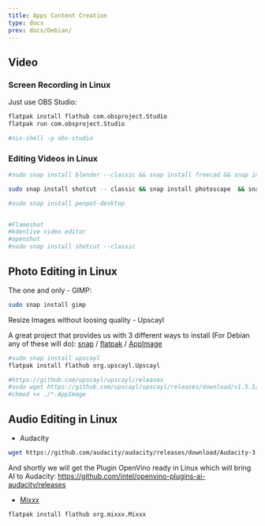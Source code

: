 ```yaml
---
title: Apps Content Creation
type: docs
prev: docs/Debian/
---
```



## Video

### Screen Recording in Linux

Just use OBS Studio:

```sh
flatpak install flathub com.obsproject.Studio
flatpak run com.obsproject.Studio

#nix-shell -p obs-studio
```


### Editing Videos in Linux

```sh
#sudo snap install blender --classic && snap install freecad && snap install openscad && snap install cura-slicer 

sudo snap install shotcut -- classic && snap install photoscape  && snap install inkscape

#sudo snap install penpot-desktop


#Flameshot
#kdenlive video editor
#openshot
#sudo snap install shotcut --classic
```

<!-- 
https://gist.githubusercontent.com/JAlcocerT/197667ec5ec0da53e78eb58c4253a73f/raw/d1fe2b51e68fe35b4301c50979e10c1ac18fae9c/Z_design.sh -->


## Photo Editing in Linux

The one and only - GIMP:

```sh
sudo snap install gimp
```

Resize Images without loosing quality - Upscayl

A great project that provides us with 3 different ways to install (For Debian any of these will do): [snap](https://jalcocert.github.io/Linux/docs/debian/linux_installing_apps/#snap) / [flatpak](https://jalcocert.github.io/Linux/docs/debian/linux_installing_apps/#flatpak) / [AppImage](https://jalcocert.github.io/Linux/docs/debian/linux_installing_apps/#ui)

```sh
#sudo snap install upscayl
flatpak install flathub org.upscayl.Upscayl

#https://github.com/upscayl/upscayl/releases
#sudo wget https://github.com/upscayl/upscayl/releases/download/v1.5.5/Upscayl-1.5.5.AppImage
#chmod +x ./*.AppImage
```

## Audio Editing in Linux

* Audacity

```sh
wget https://github.com/audacity/audacity/releases/download/Audacity-3.4.2/audacity-linux-3.4.2-x64.AppImage
```

And shortly we will get the Plugin OpenVino ready in Linux which will bring AI to Audacity: https://github.com/intel/openvino-plugins-ai-audacity/releases

* [Mixxx](https://flathub.org/apps/org.mixxx.Mixxx)

```sh
flatpak install flathub org.mixxx.Mixxx
```